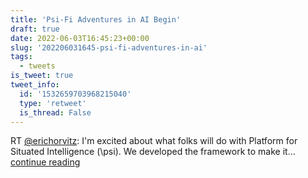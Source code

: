 ```yaml
---
title: 'Psi-Fi Adventures in AI Begin'
draft: true
date: 2022-06-03T16:45:23+00:00
slug: '202206031645-psi-fi-adventures-in-ai'
tags:
  - tweets
is_tweet: true
tweet_info:
  id: '1532659703968215040'
  type: 'retweet'
  is_thread: False
---
```




RT [@erichorvitz](https://x.com/erichorvitz): I'm excited about what folks will do with Platform for Situated Intelligence (\psi). We developed the framework to make it… [continue reading](https://x.com/sytelus/status/1532659703968215040)
